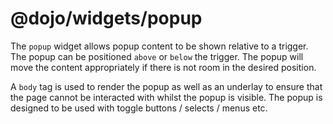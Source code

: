 # @dojo/widgets/popup

The `popup` widget allows popup content to be shown relative to a trigger.
The popup can be positioned `above` or `below` the trigger. The popup will move the content appropriately if there is not room in the desired position.

A `body` tag is used to render the popup as well as an underlay to ensure that the page cannot be interacted with whilst the popup is visible. The popup is designed to be used with toggle buttons / selects / menus etc.
